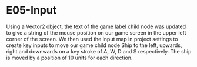 # E05-Input
Using a Vector2 object, the text of the game label child node was updated to give a string of the mouse position on our game screen in the upper left corner of the screen. We then used the input map in project settings to create key inputs to move our game child node Ship to the left, upwards, right and downwards on a key stroke of A, W, D and S respectively. The ship is moved by a position of 10 units for each direction.
